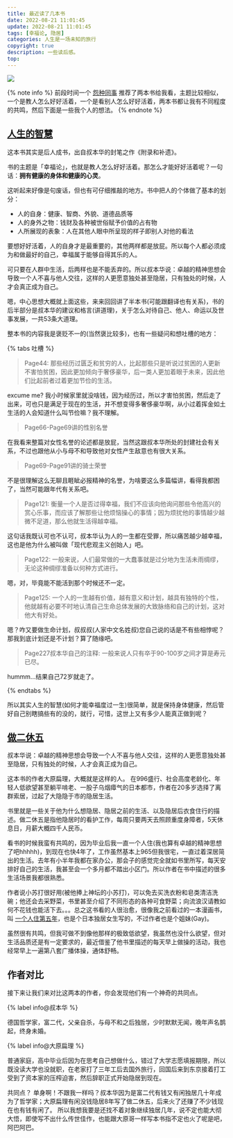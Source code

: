 ```yaml
---
title: 最近读了几本书
date: 2022-08-21 11:01:45
update: 2022-08-21 11:01:45
tags: [幸福论, 隐居]
categories: 人生是一场未知的旅行
copyright: true
description: 一些读后感。
top:
---
```


<img src="https://s2.loli.net/2022/08/21/EcVkwOKxCmU4svj.jpg" >

{% note info %}
前段时间一个 [怨种同事](https://blog.kedamanga.com/) 推荐了两本书给我看，主题比较相似，一个是教人怎么好好活着，一个是看别人怎么好好活着，两本书都让我有不同程度的共鸣，然后下面是一些我个人的想法。
{% endnote %}

## [人生的智慧](https://book.douban.com/subject/1292409/)

这本书其实是后人成书，出自叔本华的封笔之作《附录和补遗》。

书的主题是「幸福论」，也就是教人怎么好好活着。那怎么才能好好活着呢？一句话：**拥有健康的身体和健康的心灵**。

这听起来好像是句废话，但也有可仔细推敲的地方。书中把人的个体做了基本的划分：
- 人的自身：健康、智商、外貌、道德品质等
- 人的身外之物：钱财及各种被世俗赋予价值的占有物
- 人所展现的表象：人在其他人眼中所呈现的样子即别人对他的看法

要想好好活着，人的自身才是最重要的，其他两样都是放屁。所以每个人都必须成为和做最好的自己，幸福属于能够自得其乐的人。

可只要在人群中生活，后两样也是不能丢弃的。所以叔本华说：卓越的精神思想会导致一个人不喜与他人交往，这样的人更愿意独处甚至隐居，只有独处的时候，人才会真正成为自己。

嗯，中心思想大概就上面这些，来来回回讲了半本书(可能跟翻译也有关系)，书的后半部分是叔本华的建议和格言(讲道理)，关于怎么对待自己、他人、命运以及世事发展，一共53条大道理。

整本书的内容我是褒贬不一的(当然褒比较多)，也有一些疑问和想吐槽的地方：

{% tabs 吐槽 %}
<!-- tab -->
> Page44: 那些经历过匮乏和贫穷的人，比起那些只是听说过贫困的人更新不害怕贫困，因此更加倾向于奢侈豪华，后一类人更加着眼于未来，因此他们比起前者过着更加节俭的生活。

excume me? 我小时候家里就没啥钱，因为经历过，所以才害怕贫困，然后走了出来，可也只是满足于现在的生活，并不想变得多奢侈豪华啊，从小过着挥金如土生活的人会知道什么叫节俭嘛？我不理解。
<!-- endtab -->
<!-- tab -->
> Page66-Page69讲的性别名誉

在我看来整篇对女性名誉的论述都是放屁，当然这跟叔本华所处的封建社会有关系，不过也跟他从小与母不和导致他对女性产生敌意也有很大关系。
<!-- endtab -->
<!-- tab -->
> Page69-Page91讲的骑士荣誉

不是很理解这么无聊且睚眦必报精神的名誉，为啥要这么多篇幅讲，看得我都困了，当然可能跟年代有关系吧。
<!-- endtab -->
<!-- tab -->
> Page121: 衡量一个人是否过得幸福，我们不应该向他询问那些令他高兴的赏心乐事，而应该了解那些让他烦恼操心的事情；因为烦扰他的事情越少越微不足道，那么他就生活得越幸福。

这句话我既认可也不认可，叔本华认为人的一生都在受罪，所以痛苦越少越幸福，这也是他为什么被叫做「现代悲观主义创始人」吧。
<!-- endtab -->
<!-- tab -->
> Page122: 一般来说，人们最常做的一大蠢事就是过分地为生活未雨绸缪，无论这种绸缪准备以何种方式进行。

嗯，对，毕竟能不能活到那个时候还不一定。

> Page125: 一个人的一生越有价值，越有意义和计划，越具有独特的个性，他就越有必要不时地认清自己生命总体发展的大致脉络和自己的计划，这对他大有好处。

嗯？咋又要做生命计划，叔叔叔(人家中文名姓叔)您自己说的话是不有些相悖呢？那我到底计划还是不计划？算了随缘吧。
<!-- endtab -->
<!-- tab -->
> Page227叔本华自己的注释: 一般来说人只有卒于90-100岁之间才算是寿元已尽。

hummm...结果自己72岁就走了。
<!-- endtab -->
{% endtabs %}

所以其实人生的智慧(如何才能幸福度过一生)很简单，就是保持身体健康，然后管好自己别瞎搞些有的没的，就行，可惜，这世上又有多少人能真正做到呢？

## [做二休五](https://book.douban.com/subject/30413046/)

叔本华说：卓越的精神思想会导致一个人不喜与他人交往，这样的人更愿意独处甚至隐居，只有独处的时候，人才会真正成为自己。

这本书的作者大原扁理，大概就是这样的人。
在996盛行、社会高度老龄化、年轻人低欲望甚至躺平啃老、一股子乌烟瘴气的日本都市，作者在20多岁选择了离群索居，过起了大隐隐于市的隐居生活。

书里就是一些关于他为什么想隐居、隐居之前的生活、以及隐居后衣食住行的描述。做二休五是指他隐居时的看护工作，每周只要两天去照顾重度身障者，5天休息日，月薪大概四千人民币。

看书的时候我蛮有共鸣的，因为毕业后我一直一个人住(我也算有卓越的精神思想了吧hhhhh)，到现在也快4年了，工作虽然基本上965但我很宅，一直过着深居简出的生活。去年有小半年我都在家办公，那会子的感觉完全就如书里所写，每天安排好自己的生活，我甚至会一个多月都不踏出小区门。所以作者在书中描述的很多生活场景我都很熟悉。

作者说小苏打很好用(被他捧上神坛的小苏打)，可以免去买洗衣粉和皂类清洁洗碗；他还会去采野菜，书里甚至介绍了不同形态的各种可食野菜；向流浪汉请教如何不花钱也能活下去。。。总之这书看的人很治愈，很像我之前看过的一本漫画书，叫 [一个人住第五年](https://book.douban.com/subject/1346815/)，也是个日本独居女生写的，不过作者也是个姐妹(Gay)。

虽然很有共鸣，但我可做不到像他那样的极致低欲望，我虽然也没什么欲望，但对生活品质还是有一定要求的，最近借鉴了他书里描述的每天早上做操的活动，我也经常早上一遍第八套广播体操，通体舒畅。

## 作者对比

接下来让我们来对比这两本的作者，你会发现他们有一个神奇的共同点。

{% label info@叔本华 %}

德国哲学家，富二代，父亲自杀，与母不和之后独居，少时默默无闻，晚年声名鹊起，终身未婚。

{% label info@大原扁理 %}

普通家庭，高中毕业后因为在思考自己想做什么，错过了大学志愿填报期限，所以既没读大学也没就职，在老家打了三年工后去国外旅行，回国后来到东京接着打工受到了资本家的压榨迫害，然后辞职正式开始隐居到现在。

共同点？
单身啊！不跟我一样吗？叔本华因为是富二代有钱又有闲独居几十年成为了哲学家；大原扁理有闲没钱隐居8年写了做二休五，后来火了还赚了不少钱现在也有钱有闲了。
所以我想我要是还找不着对象继续独居几年，说不定也能大彻大悟，即使写不出什么传世佳作，也能跟大原哥一样写本书指不定也火了呢是吧，阿巴阿巴。